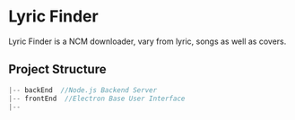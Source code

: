# Lyric Finder
Lyric Finder is a NCM downloader, vary from lyric, songs as well as covers.
## Project Structure
```js
|-- backEnd  //Node.js Backend Server
|-- frontEnd  //Electron Base User Interface
|-- 
```